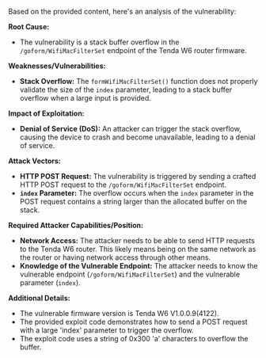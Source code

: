 Based on the provided content, here's an analysis of the vulnerability:

**Root Cause:**
- The vulnerability is a stack buffer overflow in the `/goform/WifiMacFilterSet` endpoint of the Tenda W6 router firmware.

**Weaknesses/Vulnerabilities:**
- **Stack Overflow:** The `formWifiMacFilterSet()` function does not properly validate the size of the `index` parameter, leading to a stack buffer overflow when a large input is provided.

**Impact of Exploitation:**
- **Denial of Service (DoS):**  An attacker can trigger the stack overflow, causing the device to crash and become unavailable, leading to a denial of service.

**Attack Vectors:**
- **HTTP POST Request:** The vulnerability is triggered by sending a crafted HTTP POST request to the `/goform/WifiMacFilterSet` endpoint.
- **`index` Parameter:** The overflow occurs when the `index` parameter in the POST request contains a string larger than the allocated buffer on the stack.

**Required Attacker Capabilities/Position:**
- **Network Access:** The attacker needs to be able to send HTTP requests to the Tenda W6 router. This likely means being on the same network as the router or having network access through other means.
- **Knowledge of the Vulnerable Endpoint:**  The attacker needs to know the vulnerable endpoint (`/goform/WifiMacFilterSet`) and the vulnerable parameter (`index`).

**Additional Details:**
- The vulnerable firmware version is Tenda W6 V1.0.0.9(4122).
- The provided exploit code demonstrates how to send a POST request with a large 'index' parameter to trigger the overflow.
- The exploit code uses a string of 0x300 'a' characters to overflow the buffer.